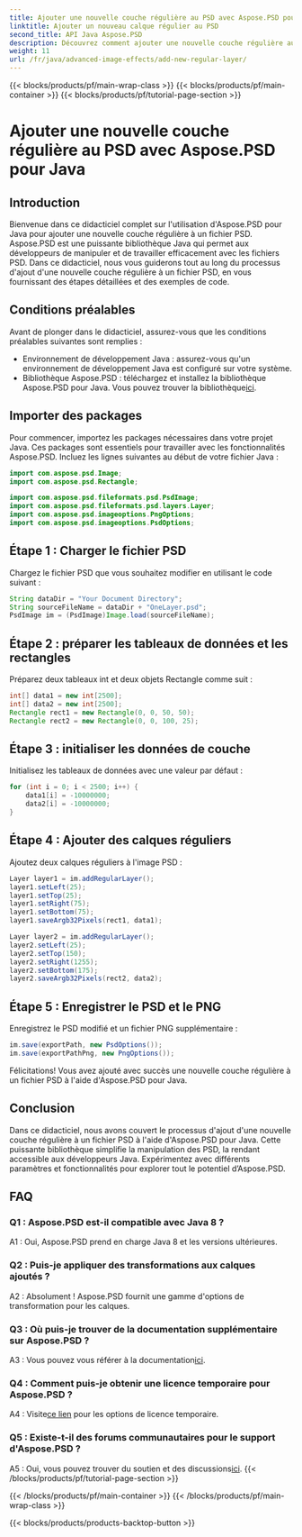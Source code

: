 ```yaml
---
title: Ajouter une nouvelle couche régulière au PSD avec Aspose.PSD pour Java
linktitle: Ajouter un nouveau calque régulier au PSD
second_title: API Java Aspose.PSD
description: Découvrez comment ajouter une nouvelle couche régulière aux fichiers PSD à l'aide d'Aspose.PSD pour Java. Suivez notre guide étape par étape pour une manipulation transparente du PSD.
weight: 11
url: /fr/java/advanced-image-effects/add-new-regular-layer/
---
```


{{< blocks/products/pf/main-wrap-class >}}
{{< blocks/products/pf/main-container >}}
{{< blocks/products/pf/tutorial-page-section >}}

# Ajouter une nouvelle couche régulière au PSD avec Aspose.PSD pour Java

## Introduction

Bienvenue dans ce didacticiel complet sur l'utilisation d'Aspose.PSD pour Java pour ajouter une nouvelle couche régulière à un fichier PSD. Aspose.PSD est une puissante bibliothèque Java qui permet aux développeurs de manipuler et de travailler efficacement avec les fichiers PSD. Dans ce didacticiel, nous vous guiderons tout au long du processus d'ajout d'une nouvelle couche régulière à un fichier PSD, en vous fournissant des étapes détaillées et des exemples de code.

## Conditions préalables

Avant de plonger dans le didacticiel, assurez-vous que les conditions préalables suivantes sont remplies :

- Environnement de développement Java : assurez-vous qu'un environnement de développement Java est configuré sur votre système.
-  Bibliothèque Aspose.PSD : téléchargez et installez la bibliothèque Aspose.PSD pour Java. Vous pouvez trouver la bibliothèque[ici](https://releases.aspose.com/psd/java/).

## Importer des packages

Pour commencer, importez les packages nécessaires dans votre projet Java. Ces packages sont essentiels pour travailler avec les fonctionnalités Aspose.PSD. Incluez les lignes suivantes au début de votre fichier Java :

```java
import com.aspose.psd.Image;
import com.aspose.psd.Rectangle;

import com.aspose.psd.fileformats.psd.PsdImage;
import com.aspose.psd.fileformats.psd.layers.Layer;
import com.aspose.psd.imageoptions.PngOptions;
import com.aspose.psd.imageoptions.PsdOptions;
```

## Étape 1 : Charger le fichier PSD

Chargez le fichier PSD que vous souhaitez modifier en utilisant le code suivant :

```java
String dataDir = "Your Document Directory";
String sourceFileName = dataDir + "OneLayer.psd";
PsdImage im = (PsdImage)Image.load(sourceFileName);
```

## Étape 2 : préparer les tableaux de données et les rectangles

Préparez deux tableaux int et deux objets Rectangle comme suit :

```java
int[] data1 = new int[2500];
int[] data2 = new int[2500];
Rectangle rect1 = new Rectangle(0, 0, 50, 50);
Rectangle rect2 = new Rectangle(0, 0, 100, 25);
```

## Étape 3 : initialiser les données de couche

Initialisez les tableaux de données avec une valeur par défaut :

```java
for (int i = 0; i < 2500; i++) {
    data1[i] = -10000000;
    data2[i] = -10000000;
}
```

## Étape 4 : Ajouter des calques réguliers

Ajoutez deux calques réguliers à l'image PSD :

```java
Layer layer1 = im.addRegularLayer();
layer1.setLeft(25);
layer1.setTop(25);
layer1.setRight(75);
layer1.setBottom(75);
layer1.saveArgb32Pixels(rect1, data1);

Layer layer2 = im.addRegularLayer();
layer2.setLeft(25);
layer2.setTop(150);
layer2.setRight(1255);
layer2.setBottom(175);
layer2.saveArgb32Pixels(rect2, data2);
```

## Étape 5 : Enregistrer le PSD et le PNG

Enregistrez le PSD modifié et un fichier PNG supplémentaire :

```java
im.save(exportPath, new PsdOptions());
im.save(exportPathPng, new PngOptions());
```

Félicitations! Vous avez ajouté avec succès une nouvelle couche régulière à un fichier PSD à l'aide d'Aspose.PSD pour Java.

## Conclusion

Dans ce didacticiel, nous avons couvert le processus d'ajout d'une nouvelle couche régulière à un fichier PSD à l'aide d'Aspose.PSD pour Java. Cette puissante bibliothèque simplifie la manipulation des PSD, la rendant accessible aux développeurs Java. Expérimentez avec différents paramètres et fonctionnalités pour explorer tout le potentiel d’Aspose.PSD.

## FAQ

### Q1 : Aspose.PSD est-il compatible avec Java 8 ?

A1 : Oui, Aspose.PSD prend en charge Java 8 et les versions ultérieures.

### Q2 : Puis-je appliquer des transformations aux calques ajoutés ?

A2 : Absolument ! Aspose.PSD fournit une gamme d'options de transformation pour les calques.

### Q3 : Où puis-je trouver de la documentation supplémentaire sur Aspose.PSD ?

 A3 : Vous pouvez vous référer à la documentation[ici](https://reference.aspose.com/psd/java/).

### Q4 : Comment puis-je obtenir une licence temporaire pour Aspose.PSD ?

 A4 : Visite[ce lien](https://purchase.aspose.com/temporary-license/) pour les options de licence temporaire.

### Q5 : Existe-t-il des forums communautaires pour le support d'Aspose.PSD ?

 A5 : Oui, vous pouvez trouver du soutien et des discussions[ici](https://forum.aspose.com/c/psd/34).
{{< /blocks/products/pf/tutorial-page-section >}}

{{< /blocks/products/pf/main-container >}}
{{< /blocks/products/pf/main-wrap-class >}}

{{< blocks/products/products-backtop-button >}}
